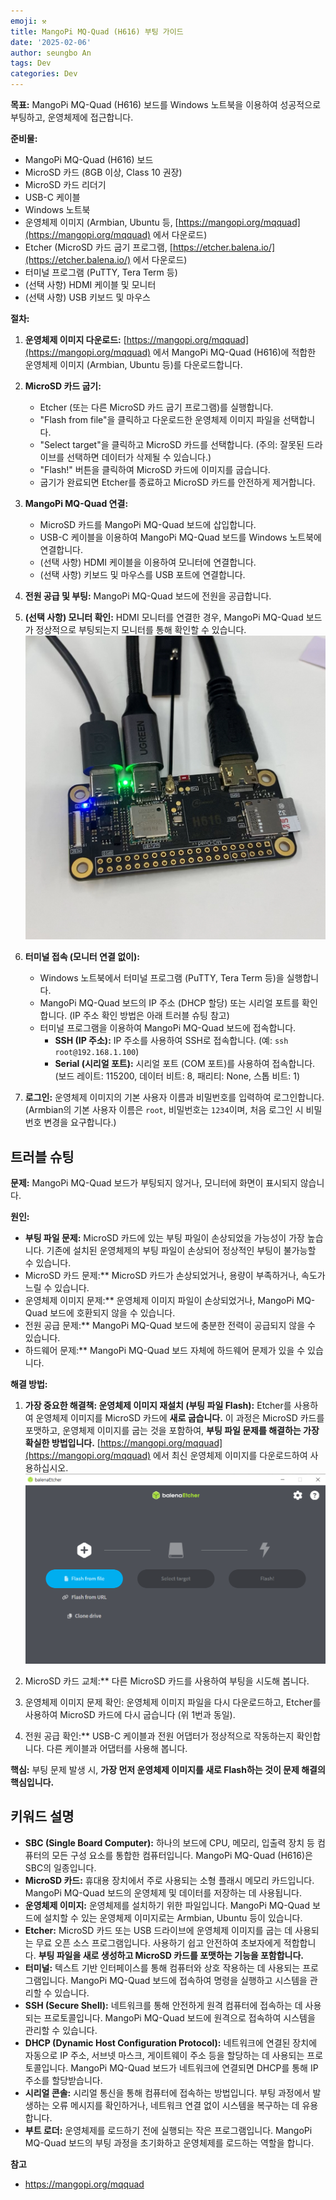 ```yaml
---
emoji: ⚒️
title: MangoPi MQ-Quad (H616) 부팅 가이드
date: '2025-02-06'
author: seungbo An
tags: Dev
categories: Dev
---
```


**목표:** MangoPi MQ-Quad (H616) 보드를 Windows 노트북을 이용하여 성공적으로 부팅하고, 운영체제에 접근합니다.

**준비물:**

*   MangoPi MQ-Quad (H616) 보드
*   MicroSD 카드 (8GB 이상, Class 10 권장)
*   MicroSD 카드 리더기
*   USB-C 케이블
*   Windows 노트북
*   운영체제 이미지 (Armbian, Ubuntu 등, [https://mangopi.org/mqquad](https://mangopi.org/mqquad) 에서 다운로드)
*   Etcher (MicroSD 카드 굽기 프로그램, [https://etcher.balena.io/](https://etcher.balena.io/) 에서 다운로드)
*   터미널 프로그램 (PuTTY, Tera Term 등)
*   (선택 사항) HDMI 케이블 및 모니터
*   (선택 사항) USB 키보드 및 마우스

**절차:**

1.  **운영체제 이미지 다운로드:** [https://mangopi.org/mqquad](https://mangopi.org/mqquad) 에서 MangoPi MQ-Quad (H616)에 적합한 운영체제 이미지 (Armbian, Ubuntu 등)를 다운로드합니다.
2.  **MicroSD 카드 굽기:**
    *   Etcher (또는 다른 MicroSD 카드 굽기 프로그램)를 실행합니다.
    *   "Flash from file"을 클릭하고 다운로드한 운영체제 이미지 파일을 선택합니다.
    *   "Select target"을 클릭하고 MicroSD 카드를 선택합니다. (주의: 잘못된 드라이브를 선택하면 데이터가 삭제될 수 있습니다.)
    *   "Flash!" 버튼을 클릭하여 MicroSD 카드에 이미지를 굽습니다.
    *   굽기가 완료되면 Etcher를 종료하고 MicroSD 카드를 안전하게 제거합니다.
3.  **MangoPi MQ-Quad 연결:**
    *   MicroSD 카드를 MangoPi MQ-Quad 보드에 삽입합니다.
    *   USB-C 케이블을 이용하여 MangoPi MQ-Quad 보드를 Windows 노트북에 연결합니다.
    *   (선택 사항) HDMI 케이블을 이용하여 모니터에 연결합니다.
    *   (선택 사항) 키보드 및 마우스를 USB 포트에 연결합니다.
4.  **전원 공급 및 부팅:** MangoPi MQ-Quad 보드에 전원을 공급합니다.
5.  **(선택 사항) 모니터 확인:** HDMI 모니터를 연결한 경우, MangoPi MQ-Quad 보드가 정상적으로 부팅되는지 모니터를 통해 확인할 수 있습니다.
![alt text](image-1.png)

6.  **터미널 접속 (모니터 연결 없이):**
    *   Windows 노트북에서 터미널 프로그램 (PuTTY, Tera Term 등)을 실행합니다.
    *   MangoPi MQ-Quad 보드의 IP 주소 (DHCP 할당) 또는 시리얼 포트를 확인합니다. (IP 주소 확인 방법은 아래 트러블 슈팅 참고)
    *   터미널 프로그램을 이용하여 MangoPi MQ-Quad 보드에 접속합니다.
        *   **SSH (IP 주소):** IP 주소를 사용하여 SSH로 접속합니다. (예: `ssh root@192.168.1.100`)
        *   **Serial (시리얼 포트):** 시리얼 포트 (COM 포트)를 사용하여 접속합니다. (보드 레이트: 115200, 데이터 비트: 8, 패리티: None, 스톱 비트: 1)
7.  **로그인:** 운영체제 이미지의 기본 사용자 이름과 비밀번호를 입력하여 로그인합니다. (Armbian의 기본 사용자 이름은 `root`, 비밀번호는 `1234`이며, 처음 로그인 시 비밀번호 변경을 요구합니다.)



## 트러블 슈팅

**문제:** MangoPi MQ-Quad 보드가 부팅되지 않거나, 모니터에 화면이 표시되지 않습니다.

**원인:**

*   **부팅 파일 문제:** MicroSD 카드에 있는 부팅 파일이 손상되었을 가능성이 가장 높습니다. 기존에 설치된 운영체제의 부팅 파일이 손상되어 정상적인 부팅이 불가능할 수 있습니다.
*   MicroSD 카드 문제:** MicroSD 카드가 손상되었거나, 용량이 부족하거나, 속도가 느릴 수 있습니다.
*   운영체제 이미지 문제:** 운영체제 이미지 파일이 손상되었거나, MangoPi MQ-Quad 보드에 호환되지 않을 수 있습니다.
*   전원 공급 문제:** MangoPi MQ-Quad 보드에 충분한 전력이 공급되지 않을 수 있습니다.
*   하드웨어 문제:** MangoPi MQ-Quad 보드 자체에 하드웨어 문제가 있을 수 있습니다.

**해결 방법:**

1.  **가장 중요한 해결책: 운영체제 이미지 재설치 (부팅 파일 Flash):** Etcher를 사용하여 운영체제 이미지를 MicroSD 카드에 **새로 굽습니다.** 이 과정은 MicroSD 카드를 포맷하고, 운영체제 이미지를 굽는 것을 포함하여, **부팅 파일 문제를 해결하는 가장 확실한 방법입니다.** [https://mangopi.org/mqquad](https://mangopi.org/mqquad) 에서 최신 운영체제 이미지를 다운로드하여 사용하십시오.
![alt text](image.png)

2.  MicroSD 카드 교체:** 다른 MicroSD 카드를 사용하여 부팅을 시도해 봅니다.
3.  운영체제 이미지 문제 확인:  운영체제 이미지 파일을 다시 다운로드하고, Etcher를 사용하여 MicroSD 카드에 다시 굽습니다 (위 1번과 동일).
4.  전원 공급 확인:** USB-C 케이블과 전원 어댑터가 정상적으로 작동하는지 확인합니다. 다른 케이블과 어댑터를 사용해 봅니다.

**핵심:** 부팅 문제 발생 시, **가장 먼저 운영체제 이미지를 새로 Flash하는 것이 문제 해결의 핵심입니다.**

## 키워드 설명

*   **SBC (Single Board Computer):** 하나의 보드에 CPU, 메모리, 입출력 장치 등 컴퓨터의 모든 구성 요소를 통합한 컴퓨터입니다. MangoPi MQ-Quad (H616)은 SBC의 일종입니다.
*   **MicroSD 카드:** 휴대용 장치에서 주로 사용되는 소형 플래시 메모리 카드입니다. MangoPi MQ-Quad 보드의 운영체제 및 데이터를 저장하는 데 사용됩니다.
*   **운영체제 이미지:** 운영체제를 설치하기 위한 파일입니다. MangoPi MQ-Quad 보드에 설치할 수 있는 운영체제 이미지로는 Armbian, Ubuntu 등이 있습니다.
*   **Etcher:** MicroSD 카드 또는 USB 드라이브에 운영체제 이미지를 굽는 데 사용되는 무료 오픈 소스 프로그램입니다. 사용하기 쉽고 안전하여 초보자에게 적합합니다. **부팅 파일을 새로 생성하고 MicroSD 카드를 포맷하는 기능을 포함합니다.**
*   **터미널:** 텍스트 기반 인터페이스를 통해 컴퓨터와 상호 작용하는 데 사용되는 프로그램입니다. MangoPi MQ-Quad 보드에 접속하여 명령을 실행하고 시스템을 관리할 수 있습니다.
*   **SSH (Secure Shell):** 네트워크를 통해 안전하게 원격 컴퓨터에 접속하는 데 사용되는 프로토콜입니다. MangoPi MQ-Quad 보드에 원격으로 접속하여 시스템을 관리할 수 있습니다.
*   **DHCP (Dynamic Host Configuration Protocol):** 네트워크에 연결된 장치에 자동으로 IP 주소, 서브넷 마스크, 게이트웨이 주소 등을 할당하는 데 사용되는 프로토콜입니다. MangoPi MQ-Quad 보드가 네트워크에 연결되면 DHCP를 통해 IP 주소를 할당받습니다.
*   **시리얼 콘솔:** 시리얼 통신을 통해 컴퓨터에 접속하는 방법입니다. 부팅 과정에서 발생하는 오류 메시지를 확인하거나, 네트워크 연결 없이 시스템을 복구하는 데 유용합니다.
*   **부트 로더:** 운영체제를 로드하기 전에 실행되는 작은 프로그램입니다. MangoPi MQ-Quad 보드의 부팅 과정을 초기화하고 운영체제를 로드하는 역할을 합니다.

**참고**
- https://mangopi.org/mqquad